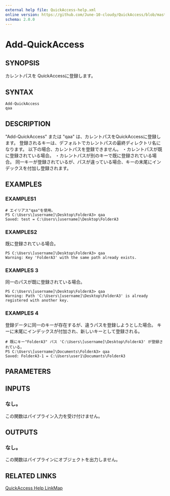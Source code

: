 ```yaml
---
external help file: QuickAccess-help.xml
online version: https://github.com/June-10-cloudy/QuickAccess/blob/master/help/ja-JP/QuickAccess-help.xml
schema: 2.0.0
---
```

# Add-QuickAccess
## SYNOPSIS
カレントパスを QuickAccessに登録します。
## SYNTAX
```
Add-QuickAccess
qaa
```
## DESCRIPTION
"Add-QuickAccess" または "qaa" は、カレントパスをQuickAccessに登録します。
登録されるキーは、デフォルトでカレントパスの最終ディレクトリ名になります。
以下の場合、カレントパスを登録できません。
・カレントパスが既に登録されている場合。
・カレントパスが別のキーで既に登録されている場合。
同一キーが登録されているが、パスが違っている場合、キーの末尾にインデックスを付加し登録されます。
## EXAMPLES
### EXAMPLES1
```
# エイリアス"qaa"を使用。
PS C:\Users\[username]\Desktop\FolderA3> qaa
Saved: test = C:\Users\[username]\Desktop\FolderA3
```
### EXAMPLES2
既に登録されている場合。
```
PS C:\Users\[username]\Desktop\FolderA3> qaa
Warning: Key 'FolderA3' with the same path already exists.
```
### EXAMPLES 3
同一のパスが既に登録されている場合。
```
PS C:\Users\[username]\Desktop\FolderA3> qaa
Warning: Path 'C:\Users\[username]\Desktop\FolderA3' is already registered with another key.
```
### EXAMPLES 4
登録データに同一のキーが存在するが、違うパスを登録しようとした場合。
キーに末尾にインデックスが付加され、新しいキーとして登録される。
```
# 既にキー"FolderA3" パス 'C:\Users\[username]\Desktop\FolderA3' が登録されている。
PS C:\Users\[username]\Documents\FolderA3> qaa
Saved: FolderA3-1 = C:\Users\user1\Documants\FolderA3
```
## PARAMETERS
## INPUTS
### なし。
この関数はパイプライン入力を受け付けません。
## OUTPUTS
### なし。
この関数はパイプラインにオブジェクトを出力しません。
## RELATED LINKS
[QuickAccess Help LinkMap](https://github.com/June-10-cloudy/QuickAccess/blob/master/README-ja-JP.md)
